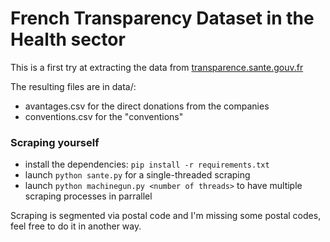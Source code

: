 # French Transparency Dataset in the Health sector

This is a first try at extracting the data from [transparence.sante.gouv.fr](http://transparence.sante.gouv.fr)

The resulting files are in data/:

- avantages.csv for the direct donations from the companies
- conventions.csv for the "conventions"

### Scraping yourself

- install the dependencies: `pip install -r requirements.txt`
- launch `python sante.py` for a single-threaded scraping
- launch `python machinegun.py <number of threads>` to have multiple scraping processes in parrallel

Scraping is segmented via postal code and I'm missing some postal codes, feel free to do it in another way.



